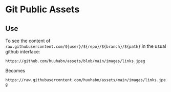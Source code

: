 Git Public Assets
======

## Use
To see the content of `raw.githubusercontent.com/${user}/${repo}/${branch}/${path}` in the usual github interface:

`https://github.com/huuhabn/assets/blob/main/images/links.jpeg`

Becomes

`https://raw.githubusercontent.com/huuhabn/assets/main/images/links.jpeg`
